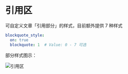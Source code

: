 # 引用区

可自定义文章「引用部分」的样式，目前额外提供 7 种样式

```yaml
blockquote_style:
  on: true
  blockquote: 1  # Value: 0 - 7 可选
```

部分样式图示：

![引用区](/src/background.jpg)